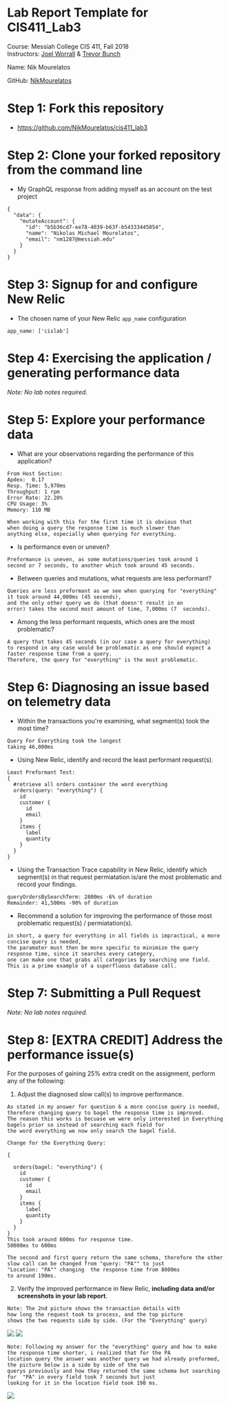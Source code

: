 # Lab Report Template for CIS411_Lab3
Course: Messiah College CIS 411, Fall 2018<br/>
Instructors: [Joel Worrall](https://github.com/tangollama) & [Trevor Bunch](https://github.com/trevordbunch)<br/>

Name: Nik Mourelatos<br/>

GitHub: [NikMourelatos](https://github.com/NikMourelatos)<br/>

# Step 1: Fork this repository
- https://github.com/NikMourelatos/cis411_lab3

# Step 2: Clone your forked repository from the command line
- My GraphQL response from adding myself as an account on the test project
```
{
  "data": {
    "mutateAccount": {
      "id": "b5b36cd7-ee78-4039-b63f-b54333445054",
      "name": "Nikolas Michael Mourelatos",
      "email": "nm1287@messiah.edu"
    }
  }
}
```

# Step 3: Signup for and configure New Relic
- The chosen name of your New Relic ```app_name``` configuration
```
app_name: ['cislab']
```

# Step 4: Exercising the application / generating performance data

_Note: No lab notes required._

# Step 5: Explore your performance data
* What are your observations regarding the performance of this application? 
```
From Host Section:
Apdex:  0.17
Resp. Time: 5,970ms
Throughput: 1 rpm
Error Rate: 22.20%
CPU Usage: 3%
Memory: 110 MB

When working with this for the first time it is obvious that
when doing a query the response time is much slower than 
anything else, especially when querying for everything.
```
* Is performance even or uneven? 
```
Preformance is uneven, as some mutations/queries took around 1 
second or 7 seconds, to another which took around 45 seconds.
```
* Between queries and mutations, what requests are less performant? 
```
Queries are less preformant as we see when querying for "everything" it took around 44,000ms (45 seconds), 
and the only other query we do (that doesn't result in an 
error) takes the second most amount of time, 7,000ms (7  seconds).
```
* Among the less performant requests, which ones are the most problematic?

```
A query that takes 45 seconds (in our case a query for everything) 
to respond in any case would be problematic as one should expect a faster response time from a query. 
Therefore, the query for "everything" is the most problematic.
```
# Step 6: Diagnosing an issue based on telemetry data
* Within the transactions you're examining, what segment(s) took the most time?
```
Query For Everything took the longest 
taking 46,000ms
```
* Using New Relic, identify and record the least performant request(s).
```
Least Preformant Test:
{
  #retrieve all orders container the word everything
  orders(query: "everything") {
    id
    customer {
      id
      email
    }
    items {
      label
      quantity
    }
  }
}
```
* Using the Transaction Trace capability in New Relic, identify which segment(s) in that request permiatation is/are the most problematic and record your findings.
```
queryOrdersBySearchTerm: 2800ms -6% of duration
Remainder: 41,500ms -90% of duration
```
* Recommend a solution for improving the performance of those most problematic request(s) / permiatation(s).

```
in short, a query for everything in all fields is impractical, a more concise query is needed, 
the paramater must then be more specific to minimize the query response time, since it searches every category, 
one can make one that grabs all categories by searching one field. This is a prime example of a superfluous database call.

```

# Step 7: Submitting a Pull Request
_Note: No lab notes required._

# Step 8: [EXTRA CREDIT] Address the performance issue(s)
For the purposes of gaining 25% extra credit on the assignment, perform any of the following:
1. Adjust the diagnosed slow call(s) to improve performance. 
```
As stated in my answer for question 6 a more concise query is needed, 
therefore changing query to bagel the response time is improved.  
The reason this works is becuase we were only interested in Everything 
bagels prior so instead of searching each field for 
the word everything we now only search the bagel field.

Change for the Everything Query:

{
  
  orders(bagel: "everything") {
    id
    customer {
      id
      email
    }
    items {
      label
      quantity
    }
  }
}
This took around 600ms for response time.
50000ms to 600ms 

The second and first query return the same schema, therefore the other slow call can be changed from "query: "PA"" to just
"Location: "PA"" changing  the response time from 8000ms 
to around 190ms.
```
2. Verify the improved performance in New Relic, **including data and/or screenshots in your lab report**.
```
Note: The 2nd picture shows the transaction details with 
how long the request took to process, and the top picture 
shows the two requests side by side. (For the "Everything" query)
```
![](images/everything_img1.jpg)
![](images/everything_img2.jpg)

```
Note: Following my answer for the "everything" query and how to make the response time shorter, i realized that for the PA 
location query the answer was another query we had already preformed, the picture below is a side by side of the two 
querys previously and how they returned the same schema but searching for  "PA" in every field took 7 seconds but just 
looking for it in the location field took 190 ms.
```

![](images/ec_2.jpg)

